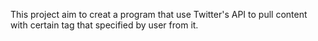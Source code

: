 This project aim to creat a program that use Twitter's API to pull content with certain tag that specified by user from it.
